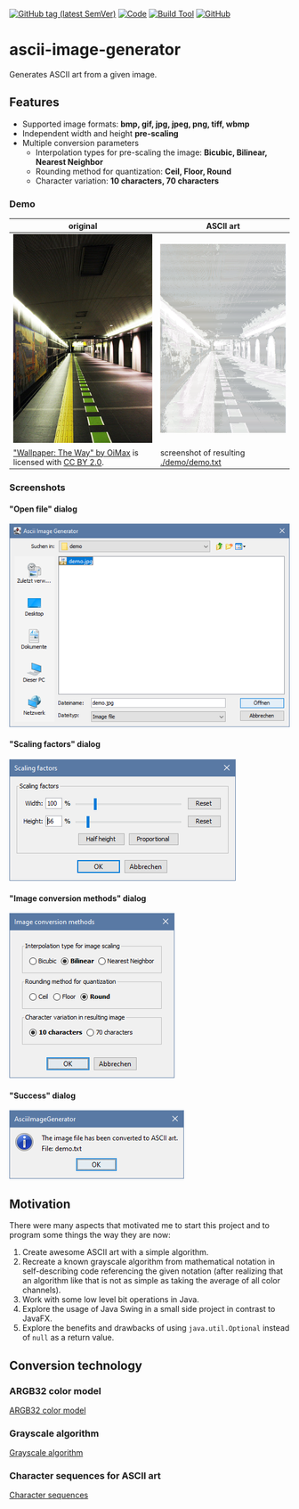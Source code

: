 [![GitHub tag (latest SemVer)](https://img.shields.io/github/v/tag/ennoxhd/ascii-image-generator?label=version&sort=semver)](https://github.com/ennoxhd/ascii-image-generator/tags)
[![Code](https://img.shields.io/badge/code-Java%2015-blue)](https://jdk.java.net/15/)
[![Build Tool](https://img.shields.io/badge/build%20tool-Gradle%206.8.3-yellow)](https://gradle.org/releases/)
[![GitHub](https://img.shields.io/github/license/ennoxhd/glyph-creator)](https://opensource.org/licenses/MIT)

# ascii-image-generator
Generates ASCII art from a given image.

## Features
- Supported image formats: **bmp, gif, jpg, jpeg, png, tiff, wbmp**
- Independent width and height **pre-scaling**
- Multiple conversion parameters
    - Interpolation types for pre-scaling the image: **Bicubic, Bilinear, Nearest Neighbor**
    - Rounding method for quantization: **Ceil, Floor, Round**
    - Character variation: **10 characters, 70 characters**

### Demo
| original | ASCII art |
| -------- | --------- |
| ![./demo/demo.jpg](./demo/demo.jpg) | ![./demo/demo_ascii.png](./demo/demo_ascii.png) |
| ["Wallpaper: The Way" by OiMax](https://www.flickr.com/photos/72396314@N00/3733544507) is licensed with [CC BY 2.0](https://creativecommons.org/licenses/by/2.0/). | screenshot of resulting [./demo/demo.txt](./demo/demo.txt) |

### Screenshots
#### "Open file" dialog
![./screenshots/01.png](./screenshots/01.png)

#### "Scaling factors" dialog
![./screenshots/02.png](./screenshots/02.png)

#### "Image conversion methods" dialog
![./screenshots/03.png](./screenshots/03.png)

#### "Success" dialog
![./screenshots/04.png](./screenshots/04.png)

## Motivation
There were many aspects that motivated me to start this project and
to program some things the way they are now:
1. Create awesome ASCII art with a simple algorithm.
1. Recreate a known grayscale algorithm from mathematical notation in self-describing code referencing the given notation
(after realizing that an algorithm like that is not as simple as taking the average of all color channels).
1. Work with some low level bit operations in Java.
1. Explore the usage of Java Swing in a small side project in contrast to JavaFX.
1. Explore the benefits and drawbacks of using `java.util.Optional` instead of `null` as a return value.

## Conversion technology

### ARGB32 color model
[ARGB32 color model](https://en.wikipedia.org/wiki/RGBA_color_model#ARGB32)

### Grayscale algorithm
[Grayscale algorithm](https://en.m.wikipedia.org/wiki/Grayscale#Colorimetric_(perceptual_luminance-preserving)_conversion_to_grayscale)

### Character sequences for ASCII art
[Character sequences](http://paulbourke.net/dataformats/asciiart/)
